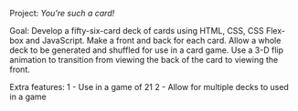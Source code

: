 Project: *You're such a card!*

Goal: Develop a fifty-six-card deck of cards using HTML, CSS, CSS Flex-box and JavaScript.  Make a front and
back for each card.  Allow a whole deck to be generated and shuffled for use in a card game.  Use a 3-D flip animation
to transition from viewing the back of the card to viewing the front.  

Extra features:
1 - Use in a game of 21
2 - Allow for multiple decks to used in a game
